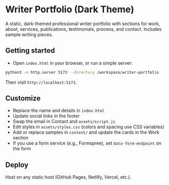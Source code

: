 # Writer Portfolio (Dark Theme)

A static, dark-themed professional writer portfolio with sections for work, about, services, publications, testimonials, process, and contact. Includes sample writing pieces.

## Getting started

- Open `index.html` in your browser, or run a simple server:

```bash
python3 -m http.server 5173 --directory /workspace/writer-portfolio
```

Then visit `http://localhost:5173`.

## Customize

- Replace the name and details in `index.html`
- Update social links in the footer
- Swap the email in Contact and `assets/script.js`
- Edit styles in `assets/styles.css` (colors and spacing use CSS variables)
- Add or replace samples in `content/` and update the cards in the Work section
- If you use a form service (e.g., Formspree), set `data-form-endpoint` on the form

## Deploy

Host on any static host (GitHub Pages, Netlify, Vercel, etc.).